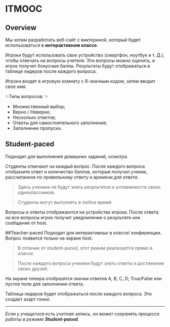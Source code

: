 # ITMOOC

## Overview

Мы хотим разработать веб-сайт с викториной, который будет использоваться в **интерактивном классе**. 

Игроки будут использовать свое устройство (смартфон, ноутбук и т. Д.), чтобы отвечать на вопросы учителя. Эти вопросы можно оценить, и игрок получит бонусные баллы. Результаты будут отображаться в таблице лидеров после каждого вопроса.

Игроки входят в игровую комнату с 8-значным кодом, затем вводит свое имя.

✨Типы вопросов: ✨
- Множественный выбор;
- Верно / Неверно;
- Несколько ответов; 
- Ответы для самостоятельного заполнения;
- Заполнение пропуски.

## Student-paced
Подходит для выполнения домашних заданий, осмотра.

Студенты отвечают на каждый вопрос. После каждого вопроса отобразите ответ и количество баллов, которые получил ученик, рассчитанное по _правильному ответу_ и _времени для ответа_.
>Здесь ученики не будут знать результатов и успеваемости своих одноклассников.

> Студенты могут выполнять в любое время.
> 
Вопросы и ответы отображаются на устройстве игрока. После ответа на все вопросы игрок получит уведомление о результате или сообщение от host. 

##Teacher-paced
Подходит для интерактивных в классе/ конференции. Вопрос появится только на экране host. 

>В отличие от student-paced, этот режим реализуется прямо в классе. 
 
>После каждого вопроса ученики будут знать ответы и достижения своих друзей. 
> 

На экране плеера отобразятся значки ответов A, B, C, D; True/False или пустое поле для заполнения ответа. 

Таблица лидеров будет отображаться после каждого вопроса. Это создает азарт гонки.

<hr>

_Если у учащегося есть учетная запись, он может сохранять процесса работы в режиме **Student-paced**._

